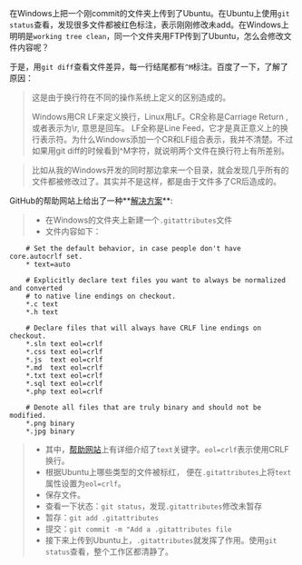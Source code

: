 在Windows上把一个刚commit的文件夹上传到了Ubuntu。在Ubuntu上使用`git status`查看，发现很多文件都被红色标注，表示刚刚修改未add。在Windows上明明是`working tree clean`，同一个文件夹用FTP传到了Ubuntu，怎么会修改文件内容呢？  

于是，用`git diff`查看文件差异，每一行结尾都有`^M`标注。百度了一下，了解了原因：  

>这是由于换行符在不同的操作系统上定义的区别造成的。  
>
>Windows用CR LF来定义换行，Linux用LF。CR全称是Carriage Return ,或者表示为\r, 意思是回车。 LF全称是Line Feed，它才是真正意义上的换行表示符。为什么Windows添加一个CR和LF组合表示，我并不清楚。不过如果用git diff的时候看到^M字符，就说明两个文件在换行符上有所差别。

>比如从我的Windows开发的同时那边拿来一个目录，就会发现几乎所有的文件都被修改过了。其实并不是这样，都是由于文件多了CR后造成的。  

GitHub的帮助网站上给出了一种**[解决方案](https://help.github.com/articles/dealing-with-line-endings/)**:  

> - 在Windows的文件夹上新建一个`.gitattributes`文件
> - 文件内容如下：
```
    # Set the default behavior, in case people don't have core.autocrlf set.
    * text=auto

    # Explicitly declare text files you want to always be normalized and converted
    # to native line endings on checkout.
    *.c text
    *.h text

    # Declare files that will always have CRLF line endings on checkout.
    *.sln text eol=crlf
    *.css text eol=crlf
    *.js  text eol=crlf
    *.md  text eol=crlf
    *.txt text eol=crlf
    *.sql text eol=crlf
    *.php text eol=crlf

    # Denote all files that are truly binary and should not be modified.
    *.png binary
    *.jpg binary
```
> - 其中，[帮助网站](https://help.github.com/articles/dealing-with-line-endings/)上有详细介绍了`text`关键字。`eol=crlf`表示使用CRLF换行。
> - 根据Ubuntu上哪些类型的文件被标红， 便在`.gitattributes`上将`text`属性设置为`eol=crlf`。
> - 保存文件。
> - 查看一下状态：`git status`，发现`.gitattributes`修改未暂存  
> - 暂存：`git add .gitattributes`  
> - 提交：`git commit -m "Add a .gitattributes file`  
> - 接下来上传到Ubuntu上，`.gitattributes`就发挥了作用。使用`git status`查看，整个工作区都清静了。
